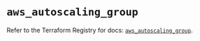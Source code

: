 # `aws_autoscaling_group`

Refer to the Terraform Registry for docs: [`aws_autoscaling_group`](https://registry.terraform.io/providers/hashicorp/aws/5.86.1/docs/resources/autoscaling_group).
